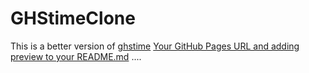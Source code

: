 # GHStimeClone
This is a better version of [ghstime](https://ghstime.com)
[Your GitHub Pages URL and adding preview to your README.md](https://ghstime.vercel.app)
....

